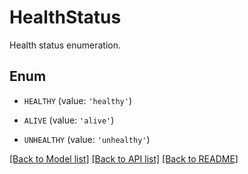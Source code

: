 # HealthStatus

Health status enumeration.

## Enum

* `HEALTHY` (value: `'healthy'`)

* `ALIVE` (value: `'alive'`)

* `UNHEALTHY` (value: `'unhealthy'`)

[[Back to Model list]](../README.md#documentation-for-models) [[Back to API list]](../README.md#documentation-for-api-endpoints) [[Back to README]](../README.md)


